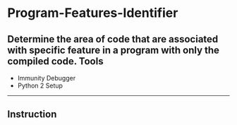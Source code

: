 # Program-Features-Identifier
Determine the area of code that are associated with specific feature in a program with only the compiled code.
Tools
-----
+   Immunity Debugger 
+   Python 2
Setup
-----
Instruction
-----------
